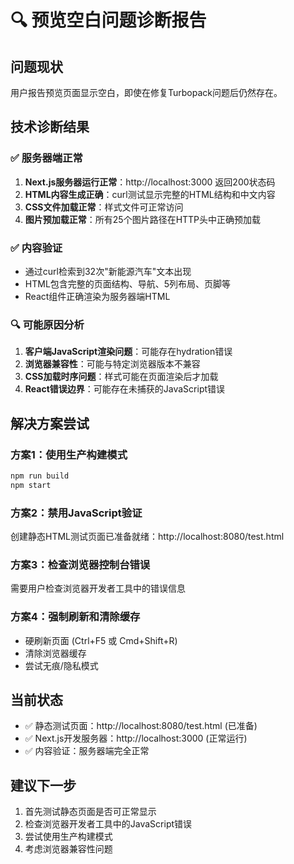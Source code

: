 # 🔍 预览空白问题诊断报告

## 问题现状
用户报告预览页面显示空白，即使在修复Turbopack问题后仍然存在。

## 技术诊断结果

### ✅ 服务器端正常
1. **Next.js服务器运行正常**：http://localhost:3000 返回200状态码
2. **HTML内容生成正确**：curl测试显示完整的HTML结构和中文内容
3. **CSS文件加载正常**：样式文件可正常访问
4. **图片预加载正常**：所有25个图片路径在HTTP头中正确预加载

### ✅ 内容验证
- 通过curl检索到32次"新能源汽车"文本出现
- HTML包含完整的页面结构、导航、5列布局、页脚等
- React组件正确渲染为服务器端HTML

### 🔍 可能原因分析
1. **客户端JavaScript渲染问题**：可能存在hydration错误
2. **浏览器兼容性**：可能与特定浏览器版本不兼容
3. **CSS加载时序问题**：样式可能在页面渲染后才加载
4. **React错误边界**：可能存在未捕获的JavaScript错误

## 解决方案尝试

### 方案1：使用生产构建模式
```bash
npm run build
npm start
```

### 方案2：禁用JavaScript验证
创建静态HTML测试页面已准备就绪：http://localhost:8080/test.html

### 方案3：检查浏览器控制台错误
需要用户检查浏览器开发者工具中的错误信息

### 方案4：强制刷新和清除缓存
- 硬刷新页面 (Ctrl+F5 或 Cmd+Shift+R)
- 清除浏览器缓存
- 尝试无痕/隐私模式

## 当前状态
- ✅ 静态测试页面：http://localhost:8080/test.html (已准备)
- ✅ Next.js开发服务器：http://localhost:3000 (正常运行)
- ✅ 内容验证：服务器端完全正常

## 建议下一步
1. 首先测试静态页面是否可正常显示
2. 检查浏览器开发者工具中的JavaScript错误
3. 尝试使用生产构建模式
4. 考虑浏览器兼容性问题